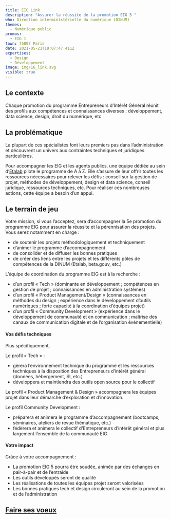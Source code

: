 ```yaml
---
title: EIG Link
description: "Assurer la réussite de la promotion EIG 5 "
who: Direction interministérielle du numérique (DINUM)
themes:
  - Numérique public
promos:
  - EIG 1
town: 75007 Paris
date: 2021-05-21T19:07:47.411Z
expertises:
  - Design
  - Développement
image: img/16_link.svg
visible: true
---
```


## Le contexte

Chaque promotion du programme Entrepreneurs d’Intérêt Général réunit des profils aux compétences et connaissances diverses : développement, data science, design, droit du numérique, etc.

## La problématique

La plupart de ces spécialistes font leurs premiers pas dans l’administration et découvrent un univers aux contraintes techniques et juridiques particulières.

Pour accompagner les EIG et les agents publics, une équipe dédiée au sein d’[Etalab](https://www.etalab.gouv.fr/) pilote le programme de A à Z. Elle s’assure de leur offrir toutes les ressources nécessaires pour relever les défis : conseil sur la gestion de projet, méthodes de développement, design et data science, conseil juridique, ressources techniques, etc. Pour réaliser ces nombreuses actions, cette équipe a besoin d’un appui.

## Le terrain de jeu

Votre mission, si vous l’acceptez, sera d’accompagner la 5e promotion du programme EIG pour assurer la réussite et la pérennisation des projets.
Vous serez notamment en charge :

- de soutenir les projets méthodologiquement et techniquement
- d’animer le programme d’accompagnement
- de consolider et de diffuser les bonnes pratiques
- de créer des liens entre les projets et les différents pôles de compétences de la DINUM (Etalab, beta.gouv, etc.)

L’équipe de coordination du programme EIG est à la recherche :

- d’un profil « Tech » (dominante en développement ; compétences en gestion de projet ; connaissances en administration systèmes)
- d’un profil « Product Management/Design » (connaissances en méthodes du design ; expérience dans le développement d’outils numériques ; forte capacité à la coordination d’équipes projet)
- d’un profil « Community Development » (expérience dans le développement de communauté et en communication ; maîtrise des canaux de communication digitale et de l’organisation événementielle)

#### Vos défis techniques

Plus spécifiquement,

Le profil « Tech » :

- gèrera l’environnement technique du programme et les ressources techniques à la disposition des Entrepreneurs d’intérêt général (données, hébergement, SI, etc.)
- développera et maintiendra des outils open source pour le collectif

Le profil « Product Management & Design » accompagnera les équipes projet dans leur démarche d’exploration et d’innovation.

Le profil Community Development :

- préparera et animera le programme d’accompagnement (bootcamps, séminaires, ateliers de revue thématique, etc.)
- fédèrera et animera le collectif d’Entrepreneurs d’intérêt général et plus largement l’ensemble de la communauté EIG

#### Votre impact

Grâce à votre accompagnement :

- La promotion EIG 5 pourra être soudée, animée par des échanges en pair-à-pair et de l’entraide
- Les outils développés seront de qualité
- Les réalisations de toutes les équipes projet seront valorisées
- Les bonnes pratiques tech et design circuleront au sein de la promotion et de l’administration

## [Faire ses voeux](https://www.demarches-simplifiees.fr/commencer/aac-eig5-voeux)

